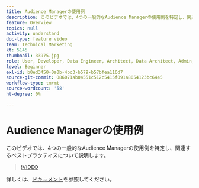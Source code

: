 ```yaml
---
title: Audience Managerの使用例
description: このビデオでは、4つの一般的なAudience Managerの使用例を特定し、関連するベストプラクティスについて説明します。
feature: Overview
topics: null
activity: understand
doc-type: feature video
team: Technical Marketing
kt: 5145
thumbnail: 33975.jpg
role: User, Developer, Data Engineer, Architect, Data Architect, Admin, Leader
level: Beginner
exl-id: b0ed3450-0a0b-4bc3-b579-b57bfea116d7
source-git-commit: 086071ab04551c512c5415f091a8054123bc6445
workflow-type: tm+mt
source-wordcount: '58'
ht-degree: 0%

---
```


# Audience Managerの使用例

このビデオでは、4つの一般的なAudience Managerの使用例を特定し、関連するベストプラクティスについて説明します。

>[!VIDEO](https://video.tv.adobe.com/v/33975/?quality=12)

詳しくは、[ドキュメント](https://experienceleague.adobe.com/docs/audience-manager/user-guide/aam-home.html)を参照してください。
